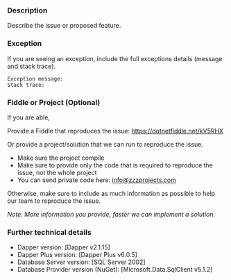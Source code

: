### Description
Describe the issue or proposed feature.

### Exception
If you are seeing an exception, include the full exceptions details (message and stack trace).

```
Exception message:
Stack trace:
```

### Fiddle or Project (Optional)
If you are able, 

Provide a Fiddle that reproduces the issue: https://dotnetfiddle.net/kV5RHX

Or provide a project/solution that we can run to reproduce the issue.
- Make sure the project compile
- Make sure to provide only the code that is required to reproduce the issue, not the whole project
- You can send private code here: info@zzzprojects.com

Otherwise, make sure to include as much information as possible to help our team to reproduce the issue.

_Note: More information you provide, faster we can implement a solution._

### Further technical details
- Dapper version: [Dapper v2.1.15]
- Dapper Plus version: [Dapper Plus v6.0.5]
- Database Server version: [SQL Server 2002]
- Database Provider version (NuGet): [Microsoft.Data.SqlClient v5.1.2]
